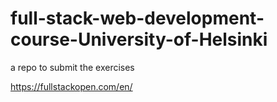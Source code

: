 # full-stack-web-development-course-University-of-Helsinki

a repo to submit the exercises

https://fullstackopen.com/en/
